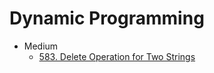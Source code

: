 # Dynamic Programming

* Medium
  * [583. Delete Operation for Two Strings](583.-Delete-Operation-for-Two-Strings.md)